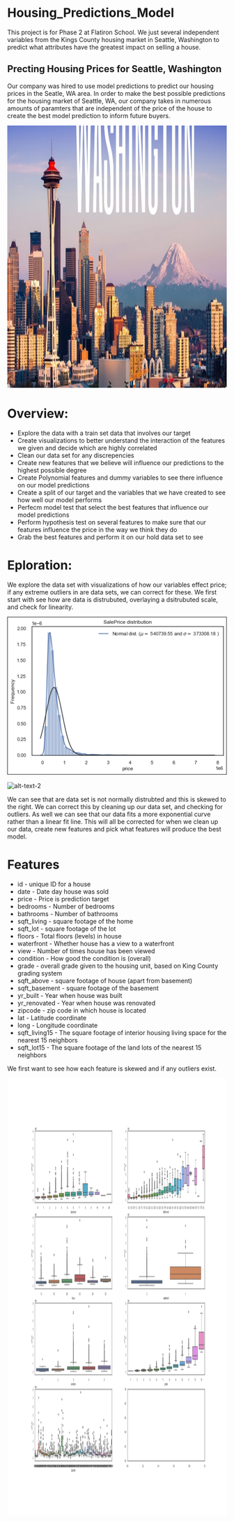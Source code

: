 # Housing_Predictions_Model
This project is for Phase 2 at Flatiron School. We just several independent variables from the Kings County housing market in Seattle, Washington to predict what attributes have the greatest impact on selling a house.  

## Precting Housing Prices for Seattle, Washington
Our company was hired to use model predictions to predict our housing prices in the Seatle, WA area. 
In order to make the best possible predictions for the housing market of Seattle, WA, our company 
takes in numerous amounts of paramters that are independent of the price of the house to create the 
best model prediction to inform future buyers. 

<p align="center">
 <img width="1600" height="600" src=images/SeattleWA.jpg>
 </p>

# Overview:

- Explore the data with a train set data that involves our target
- Create visualizations to better understand the interaction of the features we given and decide which are highly correlated
- Clean our data set for any discrepencies
- Create new features that we believe will influence our predictions to the highest possible degree
- Create Polynomial features and dummy variables to see there influence on our model predictions
- Create a split of our target and the variables that we have created to see how well our model performs
- Perfecm model test that select the best features that influence our model predictions
- Perform hypothesis test on several features to make sure that our features influence the price in the way we think they do
- Grab the best features and perform it on our hold data set to see 

# Eploration:

We explore the data set with visualizations of how our variables effect price; if any extreme outliers in are data sets, 
we can correct for these. We first start with see how are data is distrubuted, overlaying a dsitrubuted scale, and check for linearity. 

![alt-text-1](images/dist_data.png "Distrubtion of Data") 


![alt-text-2](images/theorvslin "Theortical vs Linear fit")

We can see that are data set is not normally distrubted and this is skewed to the right. We can correct this by cleaning up our data set,
and checking for outliers. As well we can see that our data fits a more exponential curve rather than a linear fit line. This will all be 
corrected for when we clean up our data, create new features and pick what features will produce the best model.

# Features

* id - unique ID for a house
* date - Date day house was sold
* price - Price is prediction target
* bedrooms - Number of bedrooms
* bathrooms - Number of bathrooms
* sqft_living - square footage of the home
* sqft_lot - square footage of the lot
* floors - Total floors (levels) in house
* waterfront - Whether house has a view to a waterfront
* view - Number of times house has been viewed
* condition - How good the condition is (overall)
* grade - overall grade given to the housing unit, based on King County grading system
* sqft_above - square footage of house (apart from basement)
* sqft_basement - square footage of the basement
* yr_built - Year when house was built
* yr_renovated - Year when house was renovated
* zipcode - zip code in which house is located
* lat - Latitude coordinate
* long - Longitude coordinate
* sqft_living15 - The square footage of interior housing living space for the nearest 15 neighbors
* sqft_lot15 - The square footage of the land lots of the nearest 15 neighbors

We first want to see how each feature is skewed and if any outliers exist.

<p align="center">
 <img width="1000" height="1000" src=images/boxlpltfeat.png>
 </p>


 
